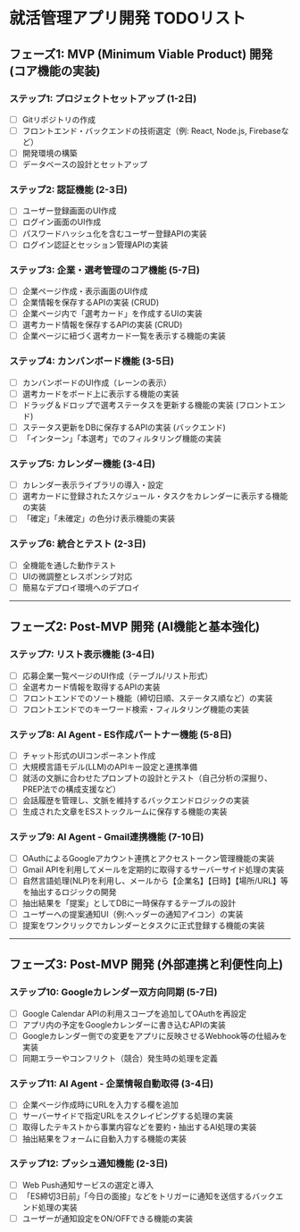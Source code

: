 # 就活管理アプリ開発 TODOリスト

## フェーズ1: MVP (Minimum Viable Product) 開発 (コア機能の実装)

### ステップ1: プロジェクトセットアップ (1-2日)

- [ ] Gitリポジトリの作成
- [ ] フロントエンド・バックエンドの技術選定（例: React, Node.js, Firebaseなど）
- [ ] 開発環境の構築
- [ ] データベースの設計とセットアップ

### ステップ2: 認証機能 (2-3日)

- [ ] ユーザー登録画面のUI作成
- [ ] ログイン画面のUI作成
- [ ] パスワードハッシュ化を含むユーザー登録APIの実装
- [ ] ログイン認証とセッション管理APIの実装

### ステップ3: 企業・選考管理のコア機能 (5-7日)

- [ ] 企業ページ作成・表示画面のUI作成
- [ ] 企業情報を保存するAPIの実装 (CRUD)
- [ ] 企業ページ内で「選考カード」を作成するUIの実装
- [ ] 選考カード情報を保存するAPIの実装 (CRUD)
- [ ] 企業ページに紐づく選考カード一覧を表示する機能の実装

### ステップ4: カンバンボード機能 (3-5日)

- [ ] カンバンボードのUI作成（レーンの表示）
- [ ] 選考カードをボード上に表示する機能の実装
- [ ] ドラッグ＆ドロップで選考ステータスを更新する機能の実装 (フロントエンド)
- [ ] ステータス更新をDBに保存するAPIの実装 (バックエンド)
- [ ] 「インターン」「本選考」でのフィルタリング機能の実装

### ステップ5: カレンダー機能 (3-4日)

- [ ] カレンダー表示ライブラリの導入・設定
- [ ] 選考カードに登録されたスケジュール・タスクをカレンダーに表示する機能の実装
- [ ] 「確定」「未確定」の色分け表示機能の実装

### ステップ6: 統合とテスト (2-3日)

- [ ] 全機能を通した動作テスト
- [ ] UIの微調整とレスポンシブ対応
- [ ] 簡易なデプロイ環境へのデプロイ

---

## フェーズ2: Post-MVP 開発 (AI機能と基本強化)

### ステップ7: リスト表示機能 (3-4日)

- [ ] 応募企業一覧ページのUI作成（テーブル/リスト形式）
- [ ] 全選考カード情報を取得するAPIの実装
- [ ] フロントエンドでのソート機能（締切日順、ステータス順など）の実装
- [ ] フロントエンドでのキーワード検索・フィルタリング機能の実装

### ステップ8: AI Agent - ES作成パートナー機能 (5-8日)

- [ ] チャット形式のUIコンポーネント作成
- [ ] 大規模言語モデル(LLM)のAPIキー設定と連携準備
- [ ] 就活の文脈に合わせたプロンプトの設計とテスト（自己分析の深掘り、PREP法での構成支援など）
- [ ] 会話履歴を管理し、文脈を維持するバックエンドロジックの実装
- [ ] 生成された文章をESストックルームに保存する機能の実装

### ステップ9: AI Agent - Gmail連携機能 (7-10日)

- [ ] OAuthによるGoogleアカウント連携とアクセストークン管理機能の実装
- [ ] Gmail APIを利用してメールを定期的に取得するサーバーサイド処理の実装
- [ ] 自然言語処理(NLP)を利用し、メールから【企業名】【日時】【場所/URL】等を抽出するロジックの開発
- [ ] 抽出結果を「提案」としてDBに一時保存するテーブルの設計
- [ ] ユーザーへの提案通知UI（例:ヘッダーの通知アイコン）の実装
- [ ] 提案をワンクリックでカレンダーとタスクに正式登録する機能の実装

---

## フェーズ3: Post-MVP 開発 (外部連携と利便性向上)

### ステップ10: Googleカレンダー双方向同期 (5-7日)

- [ ] Google Calendar APIの利用スコープを追加してOAuthを再設定
- [ ] アプリ内の予定をGoogleカレンダーに書き込むAPIの実装
- [ ] Googleカレンダー側での変更をアプリに反映させるWebhook等の仕組みを実装
- [ ] 同期エラーやコンフリクト（競合）発生時の処理を定義

### ステップ11: AI Agent - 企業情報自動取得 (3-4日)

- [ ] 企業ページ作成時にURLを入力する欄を追加
- [ ] サーバーサイドで指定URLをスクレイピングする処理の実装
- [ ] 取得したテキストから事業内容などを要約・抽出するAI処理の実装
- [ ] 抽出結果をフォームに自動入力する機能の実装

### ステップ12: プッシュ通知機能 (2-3日)

- [ ] Web Push通知サービスの選定と導入
- [ ] 「ES締切3日前」「今日の面接」などをトリガーに通知を送信するバックエンド処理の実装
- [ ] ユーザーが通知設定をON/OFFできる機能の実装
